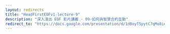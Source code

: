 ```yaml
---
layout: redirects
title: "HeadFirstEOFv1-lecture-9"
description: "深入淺出 EOF 影片講義 - 09-如何與智慧合約互動"
redirect_to: "https://docs.google.com/presentation/d/1dBoyT5pytC7qMo8ieejppBL4BEWMEUzF-h0wO19n7rk/edit?usp=sharing"
---
```

